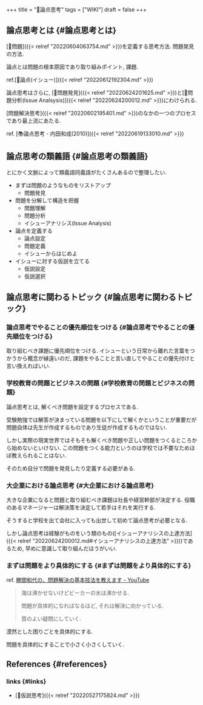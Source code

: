 +++
title = "📝論点思考"
tags = ["WIKI"]
draft = false
+++

## 論点思考とは {#論点思考とは}

[📝問題]({{< relref "20220604063754.md" >}})を定義する思考方法. 問題発見の方法.

論点とは問題の根本原因であり取り組みポイント, 課題.

ref.[📝論点(イシュー)]({{< relref "20220612192304.md" >}})

論点思考はさらに, [📝問題発見]({{< relref "20220624201625.md" >}})と[📝問題分析(Issue Analsysis)]({{< relref "20220624200012.md" >}})にわけられる.

[問題解決思考]({{< relref "20220602195401.md" >}})のなかの一つのプロセスであり最上流にあたる.

ref. [📚論点思考 - 内田和成(2010)]({{< relref "20220619133010.md" >}})


## 論点思考の類義語 {#論点思考の類義語}

とにかく文脈によって類義語同義語がたくさんあるので整理したい.

-   まずは問題のようなものをリストアップ
    -   問題発見
-   問題を分解して構造を把握
    -   問題理解
    -   問題分析
    -   イシューアナリシス(Issue Analysis)
-   論点を定義する
    -   論点設定
    -   問題定義
    -   イシューからはじめよ
-   イシューに対する仮説を立てる
    -   仮説設定
    -   仮説選択


## 論点思考に関わるトピック {#論点思考に関わるトピック}


### 論点思考でやることの優先順位をつける {#論点思考でやることの優先順位をつける}

取り組むべき課題に優先順位をつける. イシューという日常から離れた言葉をつかうから概念が縁遠いのだ, 課題をやることと言い直してやることの優先付けと言い換えればいい.


### 学校教育の問題とビジネスの問題 {#学校教育の問題とビジネスの問題}

論点思考とは, 解くべき問題を設定するプロセスである.

受験勉強では解答が決まっている問題を以下にして解くかということが重要だが問題自体は先生が作成するものであり生徒が作成するものではない.

しかし実際の現実世界ではそもそも解くべき問題や正しい問題をつくるところから始めないといけない. この問題をつくる能力というのは学校では不要なためほぼ教えられることはない.

そのため自分で問題を発見したり定義する必要がある.


### 大企業における論点思考 {#大企業における論点思考}

大きな企業になると問題と取り組むべき課題は社長や経営幹部が決定する. 役職のあるマネージャーは解決策を決定して若手はそれを実行する.

そうすると学校を出て会社に入っても出世して初めて論点思考が必要となる.

しかし論点思考は経験がものをいう類のもの([イシューアナリシスの上達方法]({{< relref "20220624200012.md#イシューアナリシスの上達方法" >}}))であるため, 早めに意識して取り組んだほうがいい.


### まずは問題をより具体的にする {#まずは問題をより具体的にする}

ref. [勝間和代の、問題解決の基本技法を教えます - YouTube](https://www.youtube.com/watch?v=nOU5LPDhWfs&t=17s)

> 海は沸かせないけどビーカーの水は沸かせる.
>
> 問題が具体的になればなるほど, それは解決に向かっている.
>
> 質のよい疑問にしていく.

漠然とした困りごとを具体的にする.

問題を具体的にすることで小さく小さくしていく.


## References {#references}


### links {#links}

-   [📝仮説思考]({{< relref "20220527175824.md" >}})
